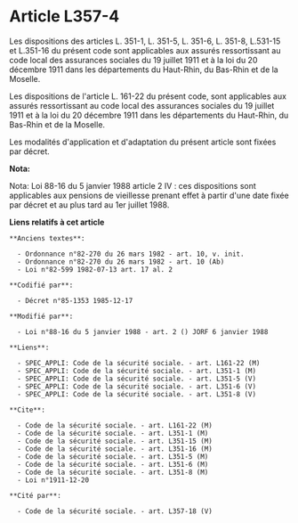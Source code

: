 # Article L357-4

Les dispositions des articles L. 351-1, L. 351-5, L. 351-6, L. 351-8, L.531-15 et L.351-16 du présent code sont applicables
aux assurés ressortissant au code local des assurances sociales du 19 juillet 1911 et à la loi du 20 décembre 1911 dans les
départements du Haut-Rhin, du Bas-Rhin et de la Moselle. 

Les dispositions de l'article L. 161-22 du présent code, sont applicables aux assurés ressortissant au code local des
assurances sociales du 19 juillet 1911 et à la loi du 20 décembre 1911 dans les départements du Haut-Rhin, du Bas-Rhin et de
la Moselle. 

Les modalités d'application et d'adaptation du présent article sont fixées par décret.

**Nota:**

Nota: Loi 88-16 du 5 janvier 1988 article 2 IV : ces dispositions sont applicables aux pensions de vieillesse prenant effet à
partir d'une date fixée par décret et au plus tard au 1er juillet 1988.

**Liens relatifs à cet article**

	**Anciens textes**:

	  - Ordonnance n°82-270 du 26 mars 1982 - art. 10, v. init.
	  - Ordonnance n°82-270 du 26 mars 1982 - art. 10 (Ab)
	  - Loi n°82-599 1982-07-13 art. 17 al. 2

	**Codifié par**:

	  - Décret n°85-1353 1985-12-17

	**Modifié par**:

	  - Loi n°88-16 du 5 janvier 1988 - art. 2 () JORF 6 janvier 1988

	**Liens**:

	  - SPEC_APPLI: Code de la sécurité sociale. - art. L161-22 (M)
	  - SPEC_APPLI: Code de la sécurité sociale. - art. L351-1 (M)
	  - SPEC_APPLI: Code de la sécurité sociale. - art. L351-5 (V)
	  - SPEC_APPLI: Code de la sécurité sociale. - art. L351-6 (V)
	  - SPEC_APPLI: Code de la sécurité sociale. - art. L351-8 (V)

	**Cite**:

	  - Code de la sécurité sociale. - art. L161-22 (M)
	  - Code de la sécurité sociale. - art. L351-1 (M)
	  - Code de la sécurité sociale. - art. L351-15 (M)
	  - Code de la sécurité sociale. - art. L351-16 (M)
	  - Code de la sécurité sociale. - art. L351-5 (M)
	  - Code de la sécurité sociale. - art. L351-6 (M)
	  - Code de la sécurité sociale. - art. L351-8 (M)
	  - Loi n°1911-12-20

	**Cité par**:

	  - Code de la sécurité sociale. - art. L357-18 (V)
